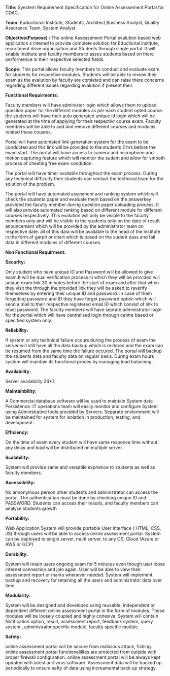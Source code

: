 **Title:** Syestem Requirement Specification for Online Assessement Portal for CDAC.

**Team:** Euductional Institute, Students, Architect,Business Analyst, Quality Assurance Team, System Analyst.

**Objective(Purpose) :**
The online Assessement Portal evalution based web application s intened to provide complete solution for Eductional institute,
recuritment drive organisation and Students through single portal. It will enable institute and faculty members to asses students
based on there performence in their respective selected fields.


**Scope:**
This portal allows faculty members to conduct and evaluate exam for students for respective modules.
Students will be able to review their exam as the evalution by faculty are comleted and can raise there 
concerns regarding different issues regarding evalution if present their.


**Functional Requirments:**

Faculty members will have administor login which allows them to upload question paper for the different modules
as per each student opted course. the students will have their auto generated unique id login which will be generated 
at the time of applying for their respectivr course exam. Faculty members will be able to add and remove different courses
and modules related these cousres.

Portal will have automated link generation system for the exam to be conducted and this link will be provided to the students
2 hrs before the exam start. The portal will have access to camera and microphone and motion capturing feature which will monitor the sudent and allow for
smooth process of cheating free exam condution.

The portal will have timer available throughout the exam process. During any technical difficulty thee students can contact the technical team
for the solution of the problem.

The portal will have automated assesment and ranking system which will check the students paper 
and evaluate them based on the answerkey provided the faculty member during question paper uploading process.
It will also provide automated ranking based on different module for different courses respectively.
This evalution will only be visible to the faculty members only and will be visible to the students
only on the date of result anouncement which will be provided by the administrator team on respective date.
 all of this data will be available to the head of the institute in the form of garph or chart which is based on the 
sudent pass and fail data in different modules of different courses.

**Non Functional Requirment:**

**Security:**

Only student who have unique ID and Password will be allowed to give exam.It will be dual verification process in
which they will be provided will unique exam link 30 minutes before the start of exam and after that when they visit the
through the provided link they will be asked to reverify themselves by entering their unique ID and password.
In case of them forgetting password and ID they have forget password option which
will send a mail to their respective registered email ID which consist of link to reset password.
The faculty members will have seprate administrator login for the portal which will have centralised login through
centre based or specified system only.


**Reliability:**

If system or any technical failure occurs during the process of exam the server will still have 
all the data backup which is restored and the exam can be resumed from the same time the failure occured.
The portal will backup the students data and faculty data on regular basis.
During exam hours system will maintain its functional proces by managing load balacning .

**Availability:**

Server availability 24*7.

**Maintainbility:**

A Commercial database software will be used to maintain System data Persistence. IT operations team will easily monitor and configure System using Adminstrative tools provided by Servers. Separate enviornment will be maintained for system for isolation in production, testing, and development.

**Efficiency:**

On the time of exam every student will have same response time without any delay and load will be distributed on multiple server.

**Scalability:**

System will provide same and versatile exprience to students as well as faculty members.

**Accessibility:**

No annonymous person other students and administrator can access the portal. The authentication must be done by checking unique ID and PASSWORD. Students can access their results, and faculty members can analyse students growth 

**Portability:**

Web Application System will provide portable User Interface ( HTML, CSS, JS) through users will be able to access online assessment portal. System can be deployed to single server, multi server, to any OS, Cloud (Azure or AWS or GCP).

**Durability:**

System will retain users ongoing exam for 5 minutes even though user loose internet connection and join again. User will be able to view their assessment report or marks whenever needed. System will implement backup and recovery for retaining all the users and administrator data over time.

**Modularity:**

System will be designed and developed using reusable, independent or dependent different online assessment portal in the form of modules. These modules will be loosely coupled and highly cohesive. System will contain Notification option, result, assessment report, feedback system, query system , administrator specific module, faculty specific module.

**Safety:**

online assessment portal will be secure from malicious attack, fishing. online assessment portal functionalilites are protected from outside with proper firewall configuration. online assessment portal will be always kept updated with latest anit virus software. Assessment data will be backed up periodically to ensure safty of data using increamental back up strategy.
